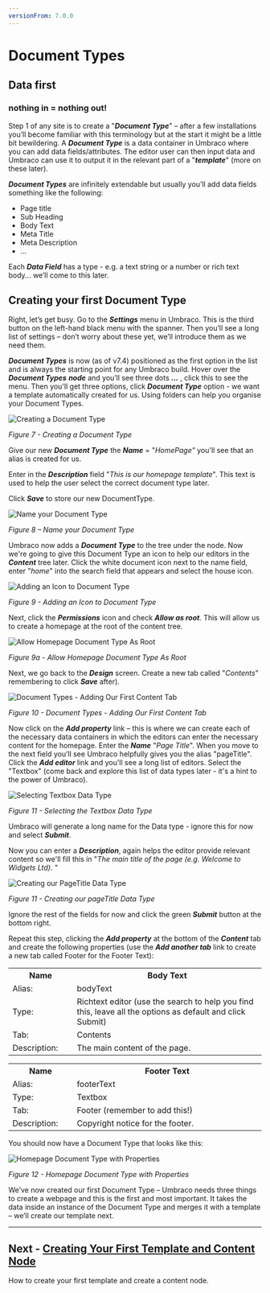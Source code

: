 ```yaml
---
versionFrom: 7.0.0
---
```

# Document Types

## Data first 
### nothing in = nothing out!

Step 1 of any site is to create a "**_Document Type_**" – after a few installations you’ll become familiar with this terminology but at the start it might be a little bit bewildering. A **_Document Type_** is a data container in Umbraco where you can add data fields/attributes. The editor user can then input data and Umbraco can use it to output it in the relevant part of a "**_template_**" (more on these later).  

**_Document Types_** are infinitely extendable but usually you’ll add data fields something like the following:

*    Page title
*    Sub Heading
*    Body Text
*    Meta Title
*    Meta Description
*    ...


Each **_Data Field_** has a type - e.g. a text string or a number or rich text body... we’ll come to this later.

## Creating your first Document Type


Right, let’s get busy. Go to the **_Settings_** menu in Umbraco. This is the third button on the left-hand black menu with the spanner. Then you’ll see a long list of settings – don’t worry about these yet, we’ll introduce them as we need them. 


**_Document Types_** is now (as of v7.4) positioned as the first option in the list and is always the starting point for any Umbraco build.  Hover over the **_Document Types_** **_node_** and you’ll see three dots **_..._** , click this to see the menu. Then you'll get three options, click **_Document Type_** option - we want a template automatically created for us. Using folders can help you organise your Document Types.


![Creating a Document Type](images/figure-7-creating-a-document-type.png)


*Figure 7 - Creating a Document Type*

Give our new **_Document Type_** the **_Name_** = "_HomePage"_ you'll see that an alias is created for us. 

Enter in the **_Description_** field "_This is our homepage template_".  This text is used to help the user select the correct document type later. 

Click **_Save_** to store our new DocumentType. 


![Name your Document Type](images/figure-8-name-your-document-type.png)


*Figure 8 – Name your Document Type*


Umbraco now adds a **_Document Type_** to the tree under the node. Now we're going to give this Document Type an icon to help our editors in the **_Content_** tree later. Click the white document icon next to the name field, enter "_home_" into the search field that appears and select the house icon.


![Adding an Icon to Document Type](images/figure-9-adding-an-icon-to-document-type.png)


*Figure 9 - Adding an Icon to Document Type*

Next, click the  **_Permissions_** icon and check **_Allow as root_**.  This will allow us to create a homepage at the root of the content tree. 

![Allow Homepage Document Type As Root](images/figure-9a-allow-document-type-as-root.png)


*Figure 9a - Allow Homepage Document Type As Root*

Next, we go back to the **_Design_** screen. Create a new tab called "_Contents_" remembering to click **_Save_** after).


![Document Types - Adding Our First Content Tab](images/figure-10-document-types-adding-tabs.png)


*Figure 10 - Document Types - Adding Our First Content Tab*


Now click on the **_Add property_** link – this is where we can create each of the necessary data containers in which the editors can enter the necessary content for the homepage.  Enter the **_Name_** "_Page Title_". When you move to the next field you’ll see Umbraco helpfully gives you the alias "pageTitle".  Click the **_Add editor_** link and you'll see a long list of editors. Select the "Textbox" (come back and explore this list of data types later - it's a hint to the power of Umbraco).  

![Selecting Textbox Data Type](images/figure-11a-selecting-textbox-data-type.png)


*Figure 11 - Selecting the Textbox Data Type*

Umbraco will generate a long name for the Data type - ignore this for now and select **_Submit_**.

Now you can enter a **_Description_**, again helps the editor provide relevant content so we'll fill this in "_The main title of the page (e.g. Welcome to Widgets Ltd)._ " 


![Creating our PageTitle Data Type](images/figure-11-creating-our-pagetitle-data-type.png)


*Figure 11 - Creating our pageTitle Data Type*


Ignore the rest of the fields for now and click the green **_Submit_** button at the bottom right. 

Repeat this step, clicking the **_Add property_** at the bottom of the **_Content_** tab and create the following properties (use the **_Add another tab_** link to create a new tab called Footer for the Footer Text):

<table border="0">
<col width="130">
<col width="400">
<tr><th>Name</th><th>Body Text</th></tr>
<tr><td>Alias:</td><td>bodyText</td></tr>
<tr><td>Type:</td><td>Richtext editor (use the search to help you find this, leave all the options as default and click Submit)</td></tr>
<tr><td>Tab:</td><td>Contents</td></tr>
<tr><td>Description:</td><td>The main content of the page.</td></tr>
</table>

<table border="0">
<col width="130">
<col width="400">
<tr><th>Name</th><th>Footer Text</th></tr>
<tr><td>Alias:</td><td>footerText</td></tr>
<tr><td>Type:</td><td>Textbox</td></tr>
<tr><td>Tab:</td><td>Footer (remember to add this!)</td></tr>
<tr><td>Description:</td><td>Copyright notice for the footer.</td></tr>
</table>

You should now have a Document Type that looks like this:

![Homepage Document Type with Properties](images/figure-12-homepage-document-type-with-properties.png)


*Figure 12 - Homepage Document Type with Properties*


We’ve now created our first Document Type – Umbraco needs three things to create a webpage and this is the first and most important. It takes the data inside an instance of the Document Type and merges it with a template – we’ll create our template next.


---
## Next - [Creating Your First Template and Content Node](../Creating-Your-First-Template-and-Content-Node/index-v7.md)
How to create your first template and create a content node. 

